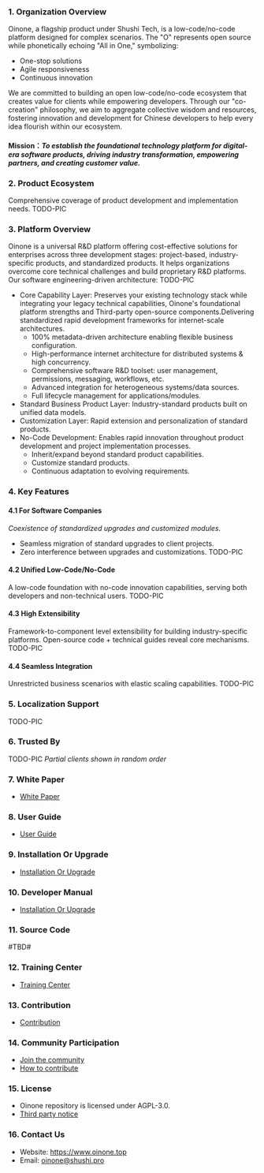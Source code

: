 ### 1. Organization Overview
Oinone, a flagship product under Shushi Tech, is a low-code/no-code platform designed for complex scenarios. The "O" represents open source while phonetically echoing "All in One," symbolizing:
 - One-stop solutions
 - Agile responsiveness
 - Continuous innovation

We are committed to building an open low-code/no-code ecosystem that creates value for clients while empowering developers. Through our "co-creation" philosophy, we aim to aggregate collective wisdom and resources, fostering innovation and development for Chinese developers to help every idea flourish within our ecosystem.

#### Mission：_To establish the foundational technology platform for digital-era software products, driving industry transformation, empowering partners, and creating customer value._

### 2. Product Ecosystem
Comprehensive coverage of product development and implementation needs.
TODO-PIC

### 3. Platform Overview
Oinone is a universal R&D platform offering cost-effective solutions for enterprises across three development stages: project-based, industry-specific products, and standardized products. It helps organizations overcome core technical challenges and build proprietary R&D platforms. Our software engineering-driven architecture:
TODO-PIC
- Core Capability Layer: Preserves your existing technology stack while integrating your legacy technical capabilities, Oinone's foundational platform strengths and Third-party open-source components.Delivering standardized rapid development frameworks for internet-scale architectures.
    - 100% metadata-driven architecture enabling flexible business configuration.
    - High-performance internet architecture for distributed systems & high concurrency.
    - Comprehensive software R&D toolset: user management, permissions, messaging, workflows, etc.
    - Advanced integration for heterogeneous systems/data sources.
    - Full lifecycle management for applications/modules.
- Standard Business Product Layer: Industry-standard products built on unified data models.
- Customization Layer: Rapid extension and personalization of standard products.
- No-Code Development: Enables rapid innovation throughout product development and project implementation processes.
    - Inherit/expand beyond standard product capabilities.
    - Customize standard products.
    - Continuous adaptation to evolving requirements.

### 4. Key Features
#### 4.1 For Software Companies
_Coexistence of standardized upgrades and customized modules._
- Seamless migration of standard upgrades to client projects.
- Zero interference between upgrades and customizations.
TODO-PIC

#### 4.2 Unified Low-Code/No-Code
A low-code foundation with no-code innovation capabilities, serving both developers and non-technical users.
TODO-PIC

#### 4.3 High Extensibility
Framework-to-component level extensibility for building industry-specific platforms. Open-source code + technical guides reveal core mechanisms.
TODO-PIC

#### 4.4 Seamless Integration
Unrestricted business scenarios with elastic scaling capabilities.
TODO-PIC

### 5. Localization Support
TODO-PIC

### 6. Trusted By
TODO-PIC
 _Partial clients shown in random order_ 

### 7. White Paper
- [White Paper](https://e.gitee.com/shushiwangluo/repos/oinone/docs/tree/dev%2Fprl/src%2Fzh-cn%2FProductWhitePaper)

### 8. User Guide
- [User Guide](https://e.gitee.com/shushiwangluo/repos/oinone/docs/tree/dev%2Fprl/src%2Fzh-cn%2FUserHandbook)

### 9. Installation Or Upgrade
- [Installation Or Upgrade](https://e.gitee.com/shushiwangluo/repos/oinone/docs/tree/dev%2Fprl/src%2Fzh-cn%2FInstallOrUpgrade)

### 10. Developer Manual
- [Installation Or Upgrade](https://e.gitee.com/shushiwangluo/repos/oinone/docs/tree/dev%2Fprl/src%2Fzh-cn%2FDevelopment)

### 11. Source Code
#TBD#

### 12. Training Center
- [Training Center](https://e.gitee.com/shushiwangluo/repos/oinone/docs/tree/dev%2Fprl/src%2Fzh-cn%2FTrainingCenter)

### 13. Contribution
- [Contribution](https://e.gitee.com/shushiwangluo/repos/oinone/docs/tree/dev%2Fprl/src%2Fzh-cn%2FContribute)

### 14. Community Participation
- [Join the community](https://e.gitee.com/shushiwangluo/repos/oinone/docs/blob/dev%2Fprl/src%2Fzh-cn%2FContribute%2FREADME.md)
- [How to contribute](https://e.gitee.com/shushiwangluo/repos/oinone/docs/blob/dev%2Fprl/src%2Fzh-cn%2FContribute%2FREADME.md)

### 15. License
- Oinone repository is licensed under AGPL-3.0.
- [Third party notice](http://https://e.gitee.com/shushiwangluo/repos/oinone/docs/blob/dev%2Fprl/src/zh-cn/ThirdParty/README.md)

### 16. Contact Us
- Website: https://www.oinone.top
- Email: oinone@shushi.pro
